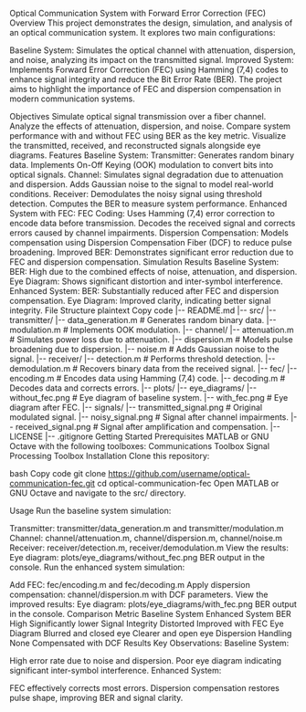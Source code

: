 Optical Communication System with Forward Error Correction (FEC)
Overview
This project demonstrates the design, simulation, and analysis of an optical communication system. It explores two main configurations:

Baseline System: Simulates the optical channel with attenuation, dispersion, and noise, analyzing its impact on the transmitted signal.
Improved System: Implements Forward Error Correction (FEC) using Hamming (7,4) codes to enhance signal integrity and reduce the Bit Error Rate (BER).
The project aims to highlight the importance of FEC and dispersion compensation in modern communication systems.

Objectives
Simulate optical signal transmission over a fiber channel.
Analyze the effects of attenuation, dispersion, and noise.
Compare system performance with and without FEC using BER as the key metric.
Visualize the transmitted, received, and reconstructed signals alongside eye diagrams.
Features
Baseline System:
Transmitter:
Generates random binary data.
Implements On-Off Keying (OOK) modulation to convert bits into optical signals.
Channel:
Simulates signal degradation due to attenuation and dispersion.
Adds Gaussian noise to the signal to model real-world conditions.
Receiver:
Demodulates the noisy signal using threshold detection.
Computes the BER to measure system performance.
Enhanced System with FEC:
FEC Coding:
Uses Hamming (7,4) error correction to encode data before transmission.
Decodes the received signal and corrects errors caused by channel impairments.
Dispersion Compensation:
Models compensation using Dispersion Compensation Fiber (DCF) to reduce pulse broadening.
Improved BER:
Demonstrates significant error reduction due to FEC and dispersion compensation.
Simulation Results
Baseline System:
BER: High due to the combined effects of noise, attenuation, and dispersion.
Eye Diagram: Shows significant distortion and inter-symbol interference.
Enhanced System:
BER: Substantially reduced after FEC and dispersion compensation.
Eye Diagram: Improved clarity, indicating better signal integrity.
File Structure
plaintext
Copy code
|-- README.md
|-- src/
    |-- transmitter/
        |-- data_generation.m       # Generates random binary data.
        |-- modulation.m            # Implements OOK modulation.
    |-- channel/
        |-- attenuation.m           # Simulates power loss due to attenuation.
        |-- dispersion.m            # Models pulse broadening due to dispersion.
        |-- noise.m                 # Adds Gaussian noise to the signal.
    |-- receiver/
        |-- detection.m             # Performs threshold detection.
        |-- demodulation.m          # Recovers binary data from the received signal.
    |-- fec/
        |-- encoding.m              # Encodes data using Hamming (7,4) code.
        |-- decoding.m              # Decodes data and corrects errors.
|-- plots/
    |-- eye_diagrams/
        |-- without_fec.png         # Eye diagram of baseline system.
        |-- with_fec.png            # Eye diagram after FEC.
    |-- signals/
        |-- transmitted_signal.png  # Original modulated signal.
        |-- noisy_signal.png        # Signal after channel impairments.
        |-- received_signal.png     # Signal after amplification and compensation.
|-- LICENSE
|-- .gitignore
Getting Started
Prerequisites
MATLAB or GNU Octave with the following toolboxes:
Communications Toolbox
Signal Processing Toolbox
Installation
Clone this repository:

bash
Copy code
git clone https://github.com/username/optical-communication-fec.git
cd optical-communication-fec
Open MATLAB or GNU Octave and navigate to the src/ directory.

Usage
Run the baseline system simulation:

Transmitter: transmitter/data_generation.m and transmitter/modulation.m
Channel: channel/attenuation.m, channel/dispersion.m, channel/noise.m
Receiver: receiver/detection.m, receiver/demodulation.m
View the results:
Eye diagram: plots/eye_diagrams/without_fec.png
BER output in the console.
Run the enhanced system simulation:

Add FEC: fec/encoding.m and fec/decoding.m
Apply dispersion compensation: channel/dispersion.m with DCF parameters.
View the improved results:
Eye diagram: plots/eye_diagrams/with_fec.png
BER output in the console.
Comparison
Metric	Baseline System	Enhanced System
BER	High	Significantly lower
Signal Integrity	Distorted	Improved with FEC
Eye Diagram	Blurred and closed eye	Clearer and open eye
Dispersion Handling	None	Compensated with DCF
Results
Key Observations:
Baseline System:

High error rate due to noise and dispersion.
Poor eye diagram indicating significant inter-symbol interference.
Enhanced System:

FEC effectively corrects most errors.
Dispersion compensation restores pulse shape, improving BER and signal clarity.
